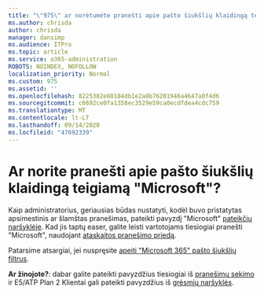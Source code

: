 ```yaml
---
title: "\"975\" ar norėtumėte pranešti apie pašto šiukšlių klaidingą teigiamą \"Microsoft\"?"
ms.author: chrisda
author: chrisda
manager: dansimp
ms.audience: ITPro
ms.topic: article
ms.service: o365-administration
ROBOTS: NOINDEX, NOFOLLOW
localization_priority: Normal
ms.custom: 975
ms.assetid: ''
ms.openlocfilehash: 8225382e88184db1e2a8b76201946a4647a0f4d6
ms.sourcegitcommit: c6692ce0fa1358ec3529e59ca0ecdfdea4cdc759
ms.translationtype: MT
ms.contentlocale: lt-LT
ms.lasthandoff: 09/14/2020
ms.locfileid: "47692339"
---
```

# <a name="would-you-like-to-report-a-spam-false-positive-to-microsoft"></a>Ar norite pranešti apie pašto šiukšlių klaidingą teigiamą "Microsoft"?

Kaip administratorius, geriausias būdas nustatyti, kodėl buvo pristatytas apsimestinis ar šlamštas pranešimas, pateikti pavyzdį "Microsoft" [pateikčių naršyklėje](https://protection.office.com/reportsubmission). Kad jis taptų easer, galite leisti vartotojams tiesiogiai pranešti "Microsoft", naudojant [ataskaitos pranešimo priedą](https://appsource.microsoft.com/product/office/WA104381180?src=office&tab=Overview).

Patarsime atsargiai, jei nuspręsite [apeiti "Microsoft 365" pašto šiukšlių filtrus](https://docs.microsoft.com/exchange/troubleshoot/antispam/cautions-against-bypassing-spam-filters).

**Ar žinojote?**: dabar galite pateikti pavyzdžius tiesiogiai iš [pranešimų sekimo](https://protection.office.com/messagetrace) ir E5/ATP Plan 2 Klientai gali pateikti pavyzdžius iš [grėsmių naršyklės](https://docs.microsoft.com/microsoft-365/security/office-365-security/threat-explorer).
